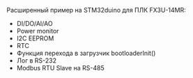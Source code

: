 Расширенный пример на STM32duino для ПЛК FX3U-14MR:
+ DI/DO/AI/AO
+ Power monitor
+ I2C EEPROM
+ RTC
+ Функция перехода в загрузчик bootloaderInit()
+ Лог в RS-232
+ Modbus RTU Slave на RS-485
